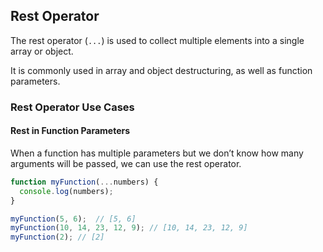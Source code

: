 ## Rest Operator

The rest operator (`...`) is used to collect multiple elements into a single array or object.

It is commonly used in array and object destructuring, as well as function parameters.

### Rest Operator Use Cases

#### Rest in Function Parameters
When a function has multiple parameters but we don’t know how many arguments will be passed, we can use the rest operator.

```js
function myFunction(...numbers) {
  console.log(numbers);
}

myFunction(5, 6);  // [5, 6]
myFunction(10, 14, 23, 12, 9); // [10, 14, 23, 12, 9]
myFunction(2); // [2]
```

